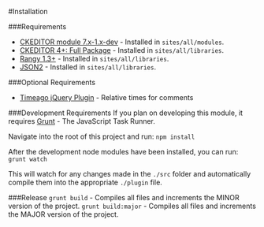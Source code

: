 #Installation

###Requirements
* [CKEDITOR module 7.x-1.x-dev](https://drupal.org/project/ckeditor) - Installed in `sites/all/modules`.
* [CKEDITOR 4+: Full Package](http://ckeditor.com/download) - Installed in `sites/all/libraries`.
* [Rangy 1.3+](https://code.google.com/p/rangy/downloads/detail?name=rangy-1.3alpha.772.tar.gz) - Installed in `sites/all/libraries`.
* [JSON2](https://github.com/douglascrockford/JSON-js/archive/master.zip) - Installed in `sites/all/libraries`.

###Optional Requirements
* [Timeago jQuery Plugin](http://timeago.yarp.com) - Relative times for comments

###Development Requirements
If you plan on developing this module, it requires [Grunt](http://gruntjs.com) - The JavaScript Task Runner.

Navigate into the root of this project and run:
`npm install`

After the development node modules have been installed, you can run:
`grunt watch`

This will watch for any changes made in the `./src` folder and automatically compile them into the appropriate `./plugin` file.

###Release
`grunt build` - Compiles all files and increments the MINOR version of the project.
`grunt build:major` - Compiles all files and increments the MAJOR version of the project.

